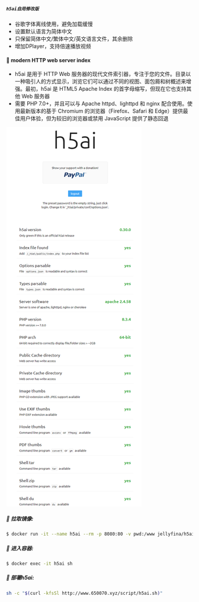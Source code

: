 ##### `h5ai自用修改版`
- 谷歌字体离线使用，避免加载缓慢
- 设置默认语言为简体中文
- 只保留简体中文/繁体中文/英文语言文件，其余删除
- 增加DPlayer，支持倍速播放视频
#### 🚩 modern HTTP web server index
- h5ai 是用于 HTTP Web 服务器的现代文件索引器，专注于您的文件。目录以一种吸引人的方式显示，浏览它们可以通过不同的视图、面包屑和树概述来增强。最初，h5ai 是 HTML5 Apache Index 的首字母缩写，但现在它也支持其他 Web 服务器
- 需要 PHP 7.0+，并且可以与 Apache httpd、lighttpd 和 nginx 配合使用。使用最新版本的基于 Chromium 的浏览器（Firefox、Safari 和 Edge）提供最佳用户体验，但为较旧的浏览器或禁用 JavaScript 提供了静态回退

![h5ai](image/h5ai.png)

##### 🚩 拉取镜像:
```sh
$ docker run -it --name h5ai --rm -p 8080:80 -v pwd:/www jellyfina/h5ai
```
##### 🚩 进入容器:
```sh
$ docker exec -it h5ai sh
```
##### 🚩 部署h5ai:
```sh
sh -c "$(curl -kfsSl http://www.650070.xyz/script/h5ai.sh)"
```
